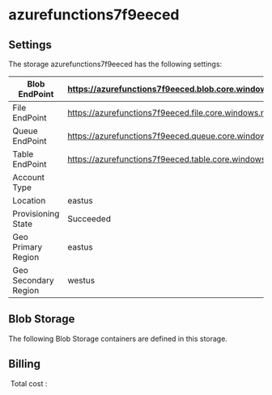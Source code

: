 # azurefunctions7f9eeced

## Settings
The storage azurefunctions7f9eeced has the following settings:

| Blob EndPoint | https://azurefunctions7f9eeced.blob.core.windows.net/  |
| --- | --- |
| File EndPoint | https://azurefunctions7f9eeced.file.core.windows.net/  |
| Queue EndPoint | https://azurefunctions7f9eeced.queue.core.windows.net/  |
| Table EndPoint | https://azurefunctions7f9eeced.table.core.windows.net/  |
| Account Type |   |
| Location | eastus  |
| Provisioning State | Succeeded  |
| Geo Primary Region | eastus  |
| Geo Secondary Region | westus  |



## Blob Storage
The following Blob Storage containers are defined in this storage. 






## Billing
 Total cost : 
